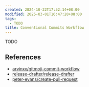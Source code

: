 ```yaml
---
created: 2024-10-22T17:52:14+08:00
modified: 2025-03-01T16:47:20+08:00
tags:
  - TODO
title: Conventional Commits Workflow
---
```


TODO

## References

- [arvinxx/gitmoji-commit-workflow](https://github.com/arvinxx/gitmoji-commit-workflow)
- [release-drafter/release-drafter](https://github.com/release-drafter/release-drafter)
- [peter-evans/create-pull-request](https://github.com/peter-evans/create-pull-request)
